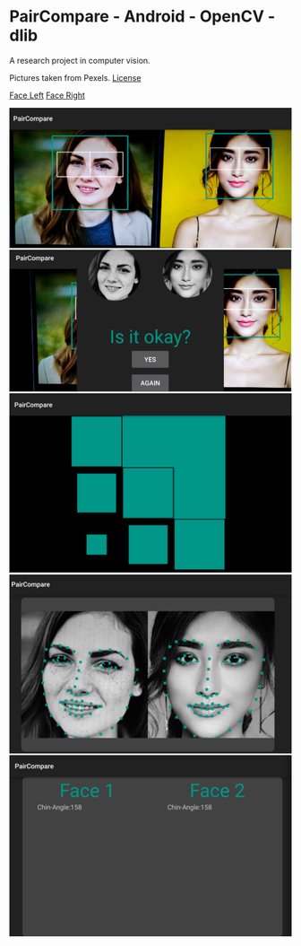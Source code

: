 # PairCompare - Android - OpenCV - dlib
A research project in computer vision.


Pictures taken from Pexels. [License](https://www.pexels.com/photo-license/) 

[Face Left](https://www.pexels.com/photo/woman-wearing-coat-762020/)
[Face Right](https://www.pexels.com/photo/adult-attractive-beautiful-beauty-415829/)

<img src="./img/screen1.png" height="" width="600px">
<img src="./img/screen2.png" height="" width="600px">
<img src="./img/screen3.png" height="" width="600px">
<img src="./img/screen4.png" height="" width="600px">
<img src="./img/screen5.png" height="" width="600px">








